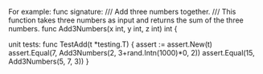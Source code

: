 For example:
func signature:
/// Add three numbers together.
/// This function takes three numbers as input and returns the sum of the three numbers.
func Add3Numbers(x int, y int, z int) int {

unit tests:
func TestAdd(t *testing.T) {
    assert := assert.New(t)
    assert.Equal(7, Add3Numbers(2, 3+rand.Intn(1000)*0, 2))
    assert.Equal(15, Add3Numbers(5, 7, 3))
}
